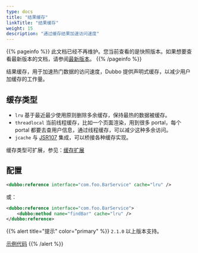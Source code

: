 ```yaml
---
type: docs
title: "结果缓存"
linkTitle: "结果缓存"
weight: 15
description: "通过缓存结果加速访问速度"
---
```


{{% pageinfo %}} 此文档已经不再维护。您当前查看的是快照版本。如果想要查看最新版本的文档，请参阅[最新版本](/zh/docs3-v2/java-sdk/advanced-features-and-usage/performance/result-cache/)。
{{% /pageinfo %}}

结果缓存，用于加速热门数据的访问速度，Dubbo 提供声明式缓存，以减少用户加缓存的工作量。

## 缓存类型

* `lru` 基于最近最少使用原则删除多余缓存，保持最热的数据被缓存。
* `threadlocal` 当前线程缓存，比如一个页面渲染，用到很多 portal，每个 portal 都要去查用户信息，通过线程缓存，可以减少这种多余访问。
* `jcache` 与 [JSR107](http://jcp.org/en/jsr/detail?id=107%27) 集成，可以桥接各种缓存实现。

缓存类型可扩展，参见：[缓存扩展](../../references/spis/cache)

## 配置

```xml
<dubbo:reference interface="com.foo.BarService" cache="lru" />
```

或：

```xml
<dubbo:reference interface="com.foo.BarService">
    <dubbo:method name="findBar" cache="lru" />
</dubbo:reference>
```

{{% alert title="提示" color="primary" %}}
`2.1.0` 以上版本支持。 

[示例代码](https://github.com/apache/dubbo-samples/tree/master/2-advanced/dubbo-samples-cache)
{{% /alert %}}

